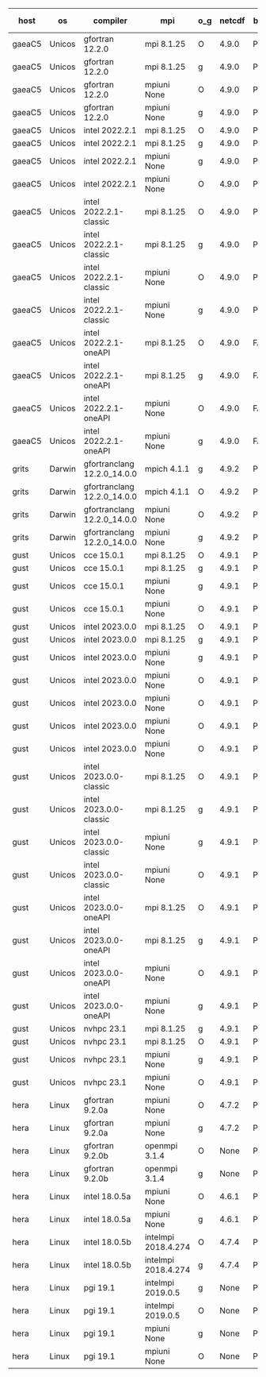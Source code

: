 

| host     | os       | compiler                              | mpi                      | o_g        | netcdf        | build       | u_pass          | u_fail          | s_pass            | s_fail            | e_pass             | e_fail             | nuopc_pass       | nuopc_fail       | artifacts link          |
|----------|----------|---------------------------------------|--------------------------|------------|---------------|-------------|-----------------|-----------------|-------------------|-------------------|--------------------|--------------------|------------------|------------------|-------------------------|
| gaeaC5 | Unicos | gfortran 12.2.0 | mpi 8.1.25  | O | 4.9.0  | PASS | 13873 | 0 | 49 | 0 | 80 | 0 | 52 | 0 | <a href="https://github.com/esmf-org/esmf-test-artifacts/tree/9c016b683578ca0a0af3c9cb70540cd035942501/v8.4.2/gfortran/12.2.0/O/mpi/8.1.25" target="_blank">9c016b6</a> | 
| gaeaC5 | Unicos | gfortran 12.2.0 | mpi 8.1.25  | g | 4.9.0  | PASS | 13873 | 0 | 49 | 0 | 80 | 0 | 52 | 0 | <a href="https://github.com/esmf-org/esmf-test-artifacts/tree/ee32187480e38d40314ae96235f67a5dfeec501d/v8.4.2/gfortran/12.2.0/g/mpi/8.1.25" target="_blank">ee32187</a> | 
| gaeaC5 | Unicos | gfortran 12.2.0 | mpiuni None  | O | 4.9.0  | PASS | 12317 | 0 | 8 | 0 | 43 | 0 | None | None | <a href="https://github.com/esmf-org/esmf-test-artifacts/tree/208d1a563ec5d3a9b0b695f0528d74b9038cdc34/v8.4.2/gfortran/12.2.0/O/mpiuni/None" target="_blank">208d1a5</a> | 
| gaeaC5 | Unicos | gfortran 12.2.0 | mpiuni None  | g | 4.9.0  | PASS | 12317 | 0 | 8 | 0 | 43 | 0 | None | None | <a href="https://github.com/esmf-org/esmf-test-artifacts/tree/ad29faea8d219681f16fe27a9800f6bf1578f940/v8.4.2/gfortran/12.2.0/g/mpiuni/None" target="_blank">ad29fae</a> | 
| gaeaC5 | Unicos | intel 2022.2.1 | mpi 8.1.25  | O | 4.9.0  | PASS | 13872 | 1 | 49 | 0 | 80 | 0 | 52 | 0 | <a href="https://github.com/esmf-org/esmf-test-artifacts/tree/54187212f1d4fe8406d518105ac53bd01ec0e112/v8.4.2/intel/2022.2.1/O/mpi/8.1.25" target="_blank">5418721</a> | 
| gaeaC5 | Unicos | intel 2022.2.1 | mpi 8.1.25  | g | 4.9.0  | PASS | 13873 | 0 | 49 | 0 | 80 | 0 | 52 | 0 | <a href="https://github.com/esmf-org/esmf-test-artifacts/tree/409d892f7f5f7e210188479aff1675d24a638f0d/v8.4.2/intel/2022.2.1/g/mpi/8.1.25" target="_blank">409d892</a> | 
| gaeaC5 | Unicos | intel 2022.2.1 | mpiuni None  | g | 4.9.0  | PASS | 12317 | 0 | 8 | 0 | 43 | 0 | None | None | <a href="https://github.com/esmf-org/esmf-test-artifacts/tree/8f94ec580401c7d3f849cd5d03e00da627418577/v8.4.2/intel/2022.2.1/g/mpiuni/None" target="_blank">8f94ec5</a> | 
| gaeaC5 | Unicos | intel 2022.2.1 | mpiuni None  | O | 4.9.0  | PASS | 12316 | 1 | 8 | 0 | 43 | 0 | None | None | <a href="https://github.com/esmf-org/esmf-test-artifacts/tree/dfac7dac6816ee87f404517837a734179ed341b3/v8.4.2/intel/2022.2.1/O/mpiuni/None" target="_blank">dfac7da</a> | 
| gaeaC5 | Unicos | intel 2022.2.1-classic | mpi 8.1.25  | O | 4.9.0  | PASS | 13873 | 0 | 49 | 0 | 80 | 0 | 52 | 0 | <a href="https://github.com/esmf-org/esmf-test-artifacts/tree/01cb01cb954827026b51f4ed689761f91b70de33/v8.4.2/intel/2022.2.1-classic/O/mpi/8.1.25" target="_blank">01cb01c</a> | 
| gaeaC5 | Unicos | intel 2022.2.1-classic | mpi 8.1.25  | g | 4.9.0  | PASS | 13873 | 0 | 49 | 0 | 80 | 0 | 52 | 0 | <a href="https://github.com/esmf-org/esmf-test-artifacts/tree/02619ce2448addda0df0383e67c4d90de8fdcc57/v8.4.2/intel/2022.2.1-classic/g/mpi/8.1.25" target="_blank">02619ce</a> | 
| gaeaC5 | Unicos | intel 2022.2.1-classic | mpiuni None  | O | 4.9.0  | PASS | 12317 | 0 | 8 | 0 | 43 | 0 | None | None | <a href="https://github.com/esmf-org/esmf-test-artifacts/tree/f72eed8a8eabde5255e56f938a1cd2017ec62849/v8.4.2/intel/2022.2.1-classic/O/mpiuni/None" target="_blank">f72eed8</a> | 
| gaeaC5 | Unicos | intel 2022.2.1-classic | mpiuni None  | g | 4.9.0  | PASS | 12317 | 0 | 8 | 0 | 43 | 0 | None | None | <a href="https://github.com/esmf-org/esmf-test-artifacts/tree/dd0886e9ce0d41c59d91905f4dc9b94557e2888d/v8.4.2/intel/2022.2.1-classic/g/mpiuni/None" target="_blank">dd0886e</a> | 
| gaeaC5 | Unicos | intel 2022.2.1-oneAPI | mpi 8.1.25  | O | 4.9.0  | FAIL | None | None | None | None | None | None | None | None | <a href="https://github.com/esmf-org/esmf-test-artifacts/tree/ae77272821220dff597bdfc312b623baa4246430/v8.4.2/intel/2022.2.1-oneAPI/O/mpi/8.1.25" target="_blank">ae77272</a> | 
| gaeaC5 | Unicos | intel 2022.2.1-oneAPI | mpi 8.1.25  | g | 4.9.0  | FAIL | None | None | None | None | None | None | None | None | <a href="https://github.com/esmf-org/esmf-test-artifacts/tree/d020c9af8535d947a4109a2d8a270629da8e5d5e/v8.4.2/intel/2022.2.1-oneAPI/g/mpi/8.1.25" target="_blank">d020c9a</a> | 
| gaeaC5 | Unicos | intel 2022.2.1-oneAPI | mpiuni None  | O | 4.9.0  | FAIL | None | None | None | None | None | None | None | None | <a href="https://github.com/esmf-org/esmf-test-artifacts/tree/8f5d59343515dea703def93a02a33dc5c2954bb0/v8.4.2/intel/2022.2.1-oneAPI/O/mpiuni/None" target="_blank">8f5d593</a> | 
| gaeaC5 | Unicos | intel 2022.2.1-oneAPI | mpiuni None  | g | 4.9.0  | FAIL | None | None | None | None | None | None | None | None | <a href="https://github.com/esmf-org/esmf-test-artifacts/tree/46f97293362f79670311a0d24aaffcb083a8527c/v8.4.2/intel/2022.2.1-oneAPI/g/mpiuni/None" target="_blank">46f9729</a> | 
| grits | Darwin | gfortranclang 12.2.0_14.0.0 | mpich 4.1.1  | g | 4.9.2  | PASS | 13870 | 3 | 48 | 1 | 80 | 0 | 51 | 1 | <a href="https://github.com/esmf-org/esmf-test-artifacts/tree/2d9af7902cc7fbff23558c83d6863eb445a34ffd/v8.4.2/gfortranclang/12.2.0_14.0.0/g/mpich/4.1.1" target="_blank">2d9af79</a> | 
| grits | Darwin | gfortranclang 12.2.0_14.0.0 | mpich 4.1.1  | O | 4.9.2  | PASS | 13872 | 1 | 48 | 1 | 80 | 0 | 51 | 1 | <a href="https://github.com/esmf-org/esmf-test-artifacts/tree/e377570bebb8322ae383e19a3f0679720fbdf686/v8.4.2/gfortranclang/12.2.0_14.0.0/O/mpich/4.1.1" target="_blank">e377570</a> | 
| grits | Darwin | gfortranclang 12.2.0_14.0.0 | mpiuni None  | O | 4.9.2  | PASS | 12317 | 0 | 8 | 0 | 43 | 0 | None | None | <a href="https://github.com/esmf-org/esmf-test-artifacts/tree/ad7cc706e7bc5f4ef79d0331b10aa1f6f1dd9342/v8.4.2/gfortranclang/12.2.0_14.0.0/O/mpiuni/None" target="_blank">ad7cc70</a> | 
| grits | Darwin | gfortranclang 12.2.0_14.0.0 | mpiuni None  | g | 4.9.2  | PASS | 12317 | 0 | 8 | 0 | 43 | 0 | None | None | <a href="https://github.com/esmf-org/esmf-test-artifacts/tree/7d9798827fc179aef62f13fc27c7383912423188/v8.4.2/gfortranclang/12.2.0_14.0.0/g/mpiuni/None" target="_blank">7d97988</a> | 
| gust | Unicos | cce 15.0.1 | mpi 8.1.25  | O | 4.9.1  | PASS | None | None | None | None | None | None | None | None | <a href="https://github.com/esmf-org/esmf-test-artifacts/tree/0bfbf24c503b62a1f96af6ed9cd158a667ac8782/v8.4.2/cce/15.0.1/O/mpi/8.1.25" target="_blank">0bfbf24</a> | 
| gust | Unicos | cce 15.0.1 | mpi 8.1.25  | g | 4.9.1  | PASS | None | None | None | None | None | None | None | None | <a href="https://github.com/esmf-org/esmf-test-artifacts/tree/b8962e45efd7fcda2413edf6a15ab08a788cb23c/v8.4.2/cce/15.0.1/g/mpi/8.1.25" target="_blank">b8962e4</a> | 
| gust | Unicos | cce 15.0.1 | mpiuni None  | g | 4.9.1  | PASS | 12241 | 76 | 8 | 0 | 43 | 0 | None | None | <a href="https://github.com/esmf-org/esmf-test-artifacts/tree/ac5949245209b9b40e1d97eccf8e04b5210b5c04/v8.4.2/cce/15.0.1/g/mpiuni/None" target="_blank">ac59492</a> | 
| gust | Unicos | cce 15.0.1 | mpiuni None  | O | 4.9.1  | PASS | None | None | None | None | None | None | None | None | <a href="https://github.com/esmf-org/esmf-test-artifacts/tree/ae3492cd11afdf6a747df0360b4fcf5332e1857e/v8.4.2/cce/15.0.1/O/mpiuni/None" target="_blank">ae3492c</a> | 
| gust | Unicos | intel 2023.0.0 | mpi 8.1.25  | O | 4.9.1  | PASS | 13872 | 1 | 49 | 0 | 80 | 0 | 52 | 0 | <a href="https://github.com/esmf-org/esmf-test-artifacts/tree/536dc6d36cbc18f8bac1c0fdc2d76f64e964347a/v8.4.2/intel/2023.0.0/O/mpi/8.1.25" target="_blank">536dc6d</a> | 
| gust | Unicos | intel 2023.0.0 | mpi 8.1.25  | g | 4.9.1  | PASS | 13873 | 0 | 49 | 0 | 80 | 0 | 52 | 0 | <a href="https://github.com/esmf-org/esmf-test-artifacts/tree/1a3509dc97bf555ad5c588ab2a1296a4d9d20d64/v8.4.2/intel/2023.0.0/g/mpi/8.1.25" target="_blank">1a3509d</a> | 
| gust | Unicos | intel 2023.0.0 | mpiuni None  | g | 4.9.1  | PASS | 12317 | 0 | 8 | 0 | 43 | 0 | None | None | <a href="https://github.com/esmf-org/esmf-test-artifacts/tree/b81a234964b2dd526fe4fb5c1a05f58668e1a07c/v8.4.2/intel/2023.0.0/g/mpiuni/None" target="_blank">b81a234</a> | 
| gust | Unicos | intel 2023.0.0 | mpiuni None  | O | 4.9.1  | PASS | None | None | None | None | None | None | None | None | <a href="https://github.com/esmf-org/esmf-test-artifacts/tree/794435bdd619134980b7f5b6c0fe42d19972f101/v8.4.2/intel/2023.0.0/O/mpiuni/None" target="_blank">794435b</a> | 
| gust | Unicos | intel 2023.0.0 | mpiuni None  | O | 4.9.1  | PASS | None | None | None | None | None | None | None | None | <a href="https://github.com/esmf-org/esmf-test-artifacts/tree/febe3da363927360a73b8b291536de67f38bc5fe/v8.4.2/intel/2023.0.0/O/mpiuni/None" target="_blank">febe3da</a> | 
| gust | Unicos | intel 2023.0.0 | mpiuni None  | O | 4.9.1  | PASS | None | None | None | None | None | None | None | None | <a href="https://github.com/esmf-org/esmf-test-artifacts/tree/a099bcf78b854842c32c1724381e05e47840d948/v8.4.2/intel/2023.0.0/O/mpiuni/None" target="_blank">a099bcf</a> | 
| gust | Unicos | intel 2023.0.0 | mpiuni None  | O | 4.9.1  | PASS | 12316 | 1 | 8 | 0 | 43 | 0 | None | None | <a href="https://github.com/esmf-org/esmf-test-artifacts/tree/06656b83203a1ea8648422132288d986a8162550/v8.4.2/intel/2023.0.0/O/mpiuni/None" target="_blank">06656b8</a> | 
| gust | Unicos | intel 2023.0.0-classic | mpi 8.1.25  | O | 4.9.1  | PASS | 13873 | 0 | 49 | 0 | 80 | 0 | 52 | 0 | <a href="https://github.com/esmf-org/esmf-test-artifacts/tree/02d1c23bb5b9d080f8ee7a4b50e0b5bebc8dfa3e/v8.4.2/intel/2023.0.0-classic/O/mpi/8.1.25" target="_blank">02d1c23</a> | 
| gust | Unicos | intel 2023.0.0-classic | mpi 8.1.25  | g | 4.9.1  | PASS | 13873 | 0 | 49 | 0 | 80 | 0 | 52 | 0 | <a href="https://github.com/esmf-org/esmf-test-artifacts/tree/44daec233fffc563e01f1bd8079b44f1cea4cfeb/v8.4.2/intel/2023.0.0-classic/g/mpi/8.1.25" target="_blank">44daec2</a> | 
| gust | Unicos | intel 2023.0.0-classic | mpiuni None  | g | 4.9.1  | PASS | 12317 | 0 | 8 | 0 | 43 | 0 | None | None | <a href="https://github.com/esmf-org/esmf-test-artifacts/tree/d7e2364c7053e8e1006a2223ddef6d3a6dbe60ca/v8.4.2/intel/2023.0.0-classic/g/mpiuni/None" target="_blank">d7e2364</a> | 
| gust | Unicos | intel 2023.0.0-classic | mpiuni None  | O | 4.9.1  | PASS | 12317 | 0 | 8 | 0 | 43 | 0 | None | None | <a href="https://github.com/esmf-org/esmf-test-artifacts/tree/f636a6356e65599bfc6ca5b1df6341a837c86888/v8.4.2/intel/2023.0.0-classic/O/mpiuni/None" target="_blank">f636a63</a> | 
| gust | Unicos | intel 2023.0.0-oneAPI | mpi 8.1.25  | O | 4.9.1  | PASS | 13872 | 1 | 48 | 1 | 80 | 0 | 40 | 12 | <a href="https://github.com/esmf-org/esmf-test-artifacts/tree/f5532d38c21d92e270323652da27dd5bb5b5ade4/v8.4.2/intel/2023.0.0-oneAPI/O/mpi/8.1.25" target="_blank">f5532d3</a> | 
| gust | Unicos | intel 2023.0.0-oneAPI | mpi 8.1.25  | g | 4.9.1  | PASS | 13873 | 0 | 49 | 0 | 80 | 0 | 40 | 12 | <a href="https://github.com/esmf-org/esmf-test-artifacts/tree/debb7397171f3064c952467775632e100c516b3a/v8.4.2/intel/2023.0.0-oneAPI/g/mpi/8.1.25" target="_blank">debb739</a> | 
| gust | Unicos | intel 2023.0.0-oneAPI | mpiuni None  | O | 4.9.1  | PASS | 12316 | 1 | 8 | 0 | 43 | 0 | None | None | <a href="https://github.com/esmf-org/esmf-test-artifacts/tree/2abb11e72996c6c138cfee78685d81053b0fa837/v8.4.2/intel/2023.0.0-oneAPI/O/mpiuni/None" target="_blank">2abb11e</a> | 
| gust | Unicos | intel 2023.0.0-oneAPI | mpiuni None  | g | 4.9.1  | PASS | 12317 | 0 | 8 | 0 | 43 | 0 | None | None | <a href="https://github.com/esmf-org/esmf-test-artifacts/tree/fb0fe3652c0ced8a501f0bfd10757ec148c605c6/v8.4.2/intel/2023.0.0-oneAPI/g/mpiuni/None" target="_blank">fb0fe36</a> | 
| gust | Unicos | nvhpc 23.1 | mpi 8.1.25  | g | 4.9.1  | PASS | None | None | None | None | None | None | None | None | <a href="https://github.com/esmf-org/esmf-test-artifacts/tree/c095aed6d472491fdb5304cd52094f9ef3a5848c/v8.4.2/nvhpc/23.1/g/mpi/8.1.25" target="_blank">c095aed</a> | 
| gust | Unicos | nvhpc 23.1 | mpi 8.1.25  | O | 4.9.1  | PASS | None | None | None | None | None | None | None | None | <a href="https://github.com/esmf-org/esmf-test-artifacts/tree/62b97341124a13a3398dafb2db0b31797c646246/v8.4.2/nvhpc/23.1/O/mpi/8.1.25" target="_blank">62b9734</a> | 
| gust | Unicos | nvhpc 23.1 | mpiuni None  | g | 4.9.1  | PASS | 11680 | 637 | 4 | 4 | 40 | 3 | None | None | <a href="https://github.com/esmf-org/esmf-test-artifacts/tree/7207c32f45fe2ec5ae91a07b43c641877d5b70f4/v8.4.2/nvhpc/23.1/g/mpiuni/None" target="_blank">7207c32</a> | 
| gust | Unicos | nvhpc 23.1 | mpiuni None  | O | 4.9.1  | PASS | 12315 | 2 | 8 | 0 | 43 | 0 | None | None | <a href="https://github.com/esmf-org/esmf-test-artifacts/tree/7a638f2ad7c8394225aaeae1401dc86ab446d4ab/v8.4.2/nvhpc/23.1/O/mpiuni/None" target="_blank">7a638f2</a> | 
| hera | Linux | gfortran 9.2.0a | mpiuni None  | O | 4.7.2  | PASS | 12317 | 0 | 8 | 0 | 43 | 0 | None | None | <a href="https://github.com/esmf-org/esmf-test-artifacts/tree/606ae292976e76b3f5fd7031ef92379d67e4e095/v8.4.2/gfortran/9.2.0a/O/mpiuni/None" target="_blank">606ae29</a> | 
| hera | Linux | gfortran 9.2.0a | mpiuni None  | g | 4.7.2  | PASS | 12317 | 0 | 8 | 0 | 43 | 0 | None | None | <a href="https://github.com/esmf-org/esmf-test-artifacts/tree/8acf8641b835e68775975f52589bcdbf77e3795a/v8.4.2/gfortran/9.2.0a/g/mpiuni/None" target="_blank">8acf864</a> | 
| hera | Linux | gfortran 9.2.0b | openmpi 3.1.4  | O | None  | PASS | 13873 | 0 | 49 | 0 | 80 | 0 | 52 | 0 | <a href="https://github.com/esmf-org/esmf-test-artifacts/tree/be72c46b72d0e69b9c329cd7cef888da7291cbea/v8.4.2/gfortran/9.2.0b/O/openmpi/3.1.4" target="_blank">be72c46</a> | 
| hera | Linux | gfortran 9.2.0b | openmpi 3.1.4  | g | None  | PASS | 13873 | 0 | 49 | 0 | 80 | 0 | 52 | 0 | <a href="https://github.com/esmf-org/esmf-test-artifacts/tree/c1d94d729a9bbcd24ebfb941fc05d10aa93a716e/v8.4.2/gfortran/9.2.0b/g/openmpi/3.1.4" target="_blank">c1d94d7</a> | 
| hera | Linux | intel 18.0.5a | mpiuni None  | O | 4.6.1  | PASS | 12317 | 0 | 8 | 0 | 43 | 0 | None | None | <a href="https://github.com/esmf-org/esmf-test-artifacts/tree/4e4ffdbab714d9a86b795eb2ed761a20c977d47e/v8.4.2/intel/18.0.5a/O/mpiuni/None" target="_blank">4e4ffdb</a> | 
| hera | Linux | intel 18.0.5a | mpiuni None  | g | 4.6.1  | PASS | 12317 | 0 | 8 | 0 | 43 | 0 | None | None | <a href="https://github.com/esmf-org/esmf-test-artifacts/tree/1a288bcd65ca749dc9ce6c155771c3e1aa481397/v8.4.2/intel/18.0.5a/g/mpiuni/None" target="_blank">1a288bc</a> | 
| hera | Linux | intel 18.0.5b | intelmpi 2018.4.274  | O | 4.7.4  | PASS | 13873 | 0 | 49 | 0 | 80 | 0 | 52 | 0 | <a href="https://github.com/esmf-org/esmf-test-artifacts/tree/bc0ec464deb5b82e5484d3b386cfbd410a0c3ed7/v8.4.2/intel/18.0.5b/O/intelmpi/2018.4.274" target="_blank">bc0ec46</a> | 
| hera | Linux | intel 18.0.5b | intelmpi 2018.4.274  | g | 4.7.4  | PASS | 13873 | 0 | 49 | 0 | 80 | 0 | 52 | 0 | <a href="https://github.com/esmf-org/esmf-test-artifacts/tree/6187c8b7a5b97a9391a8dfd4793af91402ce5599/v8.4.2/intel/18.0.5b/g/intelmpi/2018.4.274" target="_blank">6187c8b</a> | 
| hera | Linux | pgi 19.1 | intelmpi 2019.0.5  | g | None  | PASS | 12998 | 875 | None | None | None | None | None | None | <a href="https://github.com/esmf-org/esmf-test-artifacts/tree/89f43c4f2bcf9206beab564fd07cd614132c0787/v8.4.2/pgi/19.1/g/intelmpi/2019.0.5" target="_blank">89f43c4</a> | 
| hera | Linux | pgi 19.1 | intelmpi 2019.0.5  | O | None  | PASS | 13046 | 827 | None | None | None | None | None | None | <a href="https://github.com/esmf-org/esmf-test-artifacts/tree/440954230e0b8b3f07da10e26ea65e162136c2b8/v8.4.2/pgi/19.1/O/intelmpi/2019.0.5" target="_blank">4409542</a> | 
| hera | Linux | pgi 19.1 | mpiuni None  | g | None  | PASS | 11692 | 625 | 4 | 4 | 40 | 3 | None | None | <a href="https://github.com/esmf-org/esmf-test-artifacts/tree/93ae9f1237e16ce1cab55ad2234e61528d53723c/v8.4.2/pgi/19.1/g/mpiuni/None" target="_blank">93ae9f1</a> | 
| hera | Linux | pgi 19.1 | mpiuni None  | O | None  | PASS | 11692 | 625 | 6 | 2 | 40 | 3 | None | None | <a href="https://github.com/esmf-org/esmf-test-artifacts/tree/159f2bc10c870e9ea99ad4c832b62c35cc8ec020/v8.4.2/pgi/19.1/O/mpiuni/None" target="_blank">159f2bc</a> | 

